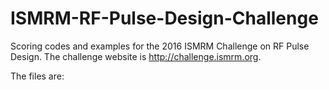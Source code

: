 # ISMRM-RF-Pulse-Design-Challenge
Scoring codes and examples for the 2016 ISMRM Challenge on RF Pulse Design. The challenge website is http://challenge.ismrm.org.

The files are:

